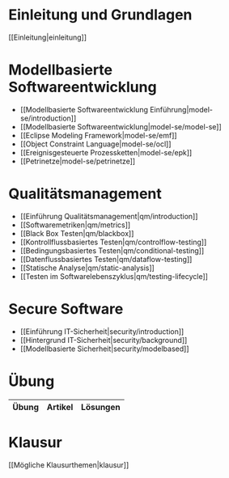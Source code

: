 # Einleitung und Grundlagen

[[Einleitung|einleitung]]


# Modellbasierte Softwareentwicklung

* [[Modellbasierte Softwareentwicklung Einführung|model-se/introduction]]
* [[Modellbasierte Softwareentwicklung|model-se/model-se]]
* [[Eclipse Modeling Framework|model-se/emf]]
* [[Object Constraint Language|model-se/ocl]]
* [[Ereignisgesteuerte Prozessketten|model-se/epk]]
* [[Petrinetze|model-se/petrinetze]]


# Qualitätsmanagement

* [[Einführung Qualitätsmanagement|qm/introduction]]
* [[Softwaremetriken|qm/metrics]]
* [[Black Box Testen|qm/blackbox]]
* [[Kontrollflussbasiertes Testen|qm/controlflow-testing]]
* [[Bedingungsbasiertes Testen|qm/conditional-testing]]
* [[Datenflussbasiertes Testen|qm/dataflow-testing]]
* [[Statische Analyse|qm/static-analysis]]
* [[Testen im Softwarelebenszyklus|qm/testing-lifecycle]]


# Secure Software

* [[Einführung IT-Sicherheit|security/introduction]]
* [[Hintergrund IT-Sicherheit|security/background]]
* [[Modellbasierte Sicherheit|security/modelbased]]


# Übung
| Übung | Artikel                            | Lösungen                      |
| ----- | ---------------------------------- | ----------------------------- |

# Klausur

[[Mögliche Klausurthemen|klausur]]
